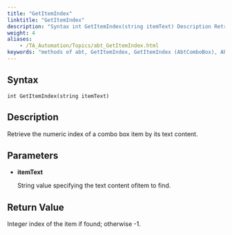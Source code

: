 ```yaml
--- 
title: "GetItemIndex"
linktitle: "GetItemIndex"
description: "Syntax int GetItemIndex(string itemText) Description Retrieve the numeric index of a combo box item by its text content. Parameters itemText String value specifying the text content of item to find. ..."
weight: 4
aliases: 
    - /TA_Automation/Topics/abt_GetItemIndex.html
keywords: "methods of abt, GetItemIndex, GetItemIndex (AbtComboBox), AbtComboBox, getitemindex, abtcombobox getitemindex, index of item in combo box based on text content, index of item with given content in combo box"
---
```


## Syntax

`int GetItemIndex(string itemText)`

## Description

Retrieve the numeric index of a combo box item by its text content.

## Parameters

-   **itemText**

    String value specifying the text content ofitem to find.


## Return Value

Integer index of the item if found; otherwise -1.




